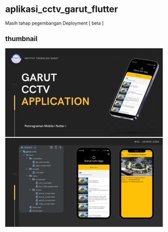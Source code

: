 # aplikasi_cctv_garut_flutter
Masih tahap pegembangan Deployment [ beta ]


## thumbnail 

![Project thumbnail](./archive/1.png) <br/>
![Project thumbnail](./archive/7.png)